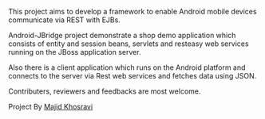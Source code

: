 This project aims to develop a framework to enable Android mobile devices communicate via REST with EJBs.

Android-JBridge project demonstrate a shop demo application which consists of entity and session beans, servlets and resteasy web services running on the JBoss application server.

Also there is a client application which runs on the Android platform and connects to the server via Rest web services and fetches data using JSON.

Contributers, reviewers and feedbacks are most welcome.

Project By [Majid Khosravi](http://www.majidkhosravi.com)